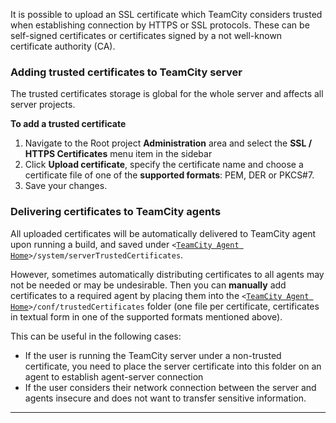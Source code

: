 [//]: # (title: Uploading SSL Certificates)
[//]: # (auxiliary-id: Uploading SSL Certificates)

It is possible to upload an SSL certificate which TeamCity considers trusted when establishing connection by HTTPS or SSL protocols. These can be self\-signed certificates or certificates signed by a not well\-known certificate authority (CA).

### Adding trusted certificates to TeamCity server

The trusted certificates storage is global for the whole server and affects all server projects.

__To add a trusted certificate__
1. Navigate to the Root project __Administration__ area and select the __SSL / HTTPS Certificates__ menu item in the sidebar
2. Click __Upload certificate__, specify the certificate name and choose a certificate file of one of the __supported formats__: PEM, DER or PKCS#7.
3. Save your changes.

### Delivering certificates to TeamCity agents

All uploaded certificates will be automatically delivered to TeamCity agent upon running a build, and saved under `<`[`TeamCity Agent Home`](agent-home-directory.md)`>/system/serverTrustedCertificates`.

However, sometimes automatically distributing certificates to all agents may not be needed or may be undesirable. Then you can __manually__ add certificates to a required agent by placing them into the `<`[`TeamCity Agent Home`](agent-home-directory.md)`>/conf/trustedCertificates` folder (one file per certificate, certificates in textual form in one of the supported formats mentioned above).

This can be useful in the following cases:
* If the user is running the TeamCity server under a non\-trusted certificate, you need to place the server certificate into this folder on an agent to establish agent\-server connection
* If the user considers their network connection between the server and agents insecure and does not want to transfer sensitive information.

__ __

<br/>
<br/>
<br/>
<br/>
<br/>
<br/>
<br/>
<br/>
<br/>
<br/>
